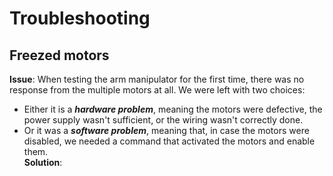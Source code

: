 # Troubleshooting

## Freezed motors

**Issue**: When testing the arm manipulator for the first time, there was no response from the multiple motors at all. We were left with two choices:  
- Either it is a **_hardware problem_**, meaning the motors were defective, the power supply wasn't sufficient, or the wiring wasn't correctly done.  
- Or it was a **_software problem_**, meaning that, in case the motors were disabled, we needed a command that activated the motors and enable them.  
**Solution**: 